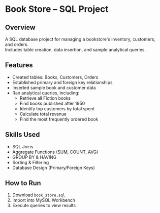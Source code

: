# Book Store – SQL Project

## Overview
A SQL database project for managing a bookstore's inventory, customers, and orders.  
Includes table creation, data insertion, and sample analytical queries.

## Features
- Created tables: Books, Customers, Orders
- Established primary and foreign key relationships
- Inserted sample book and customer data
- Ran analytical queries, including:
  - Retrieve all Fiction books
  - Find books published after 1950
  - Identify top customers by total spent
  - Calculate total revenue
  - Find the most frequently ordered book

## Skills Used
- SQL Joins
- Aggregate Functions (SUM, COUNT, AVG)
- GROUP BY & HAVING
- Sorting & Filtering
- Database Design (Primary/Foreign Keys)

## How to Run
1. Download `book_store.sql`
2. Import into MySQL Workbench
3. Execute queries to view results

